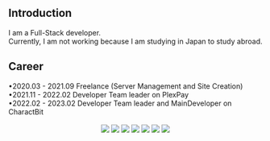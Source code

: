 
<H2>Introduction</H2>
I am a Full-Stack developer.</br>
Currently, I am not working because I am studying in Japan to study abroad.

<H2>Career</H2>
•2020.03 - 2021.09 Freelance (Server Management and Site Creation)</br>
•2021.11 - 2022.02 Developer Team leader on PlexPay</br>
•2022.02 - 2023.02 Developer Team leader and MainDeveloper on CharactBit

<div align='center'>
</br>
  <img src="https://img.shields.io/badge/Python-3766AB?style=flat-square&logo=Python&logoColor=white"/></a>
  <img src="https://img.shields.io/badge/HTML5-E34F26?style=flat-square&logo=HTML5&logoColor=white"/></a>
  <img src="https://img.shields.io/badge/React-61DAFB?style=flat-square&logo=React&logoColor=white"/></a>
  <img src="https://img.shields.io/badge/Node.js-339933?style=flat-square&logo=Node.js&logoColor=white"/></a>
  <img src="https://img.shields.io/badge/C++-00599C?style=flat-square&logo=Cplusplus&logoColor=white"/></a>
  <img src="https://img.shields.io/badge/Rust-000000?style=flat-square&logo=Rust&logoColor=white"/></a>
   <img src="https://img.shields.io/badge/MySQL-4479A1?style=flat-square&logo=MySQL&logoColor=white"/>

</div>

